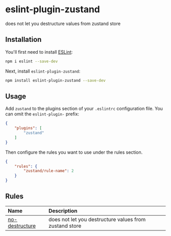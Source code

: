 # eslint-plugin-zustand

does not let you destructure values from zustand store

## Installation

You'll first need to install [ESLint](https://eslint.org/):

```sh
npm i eslint --save-dev
```

Next, install `eslint-plugin-zustand`:

```sh
npm install eslint-plugin-zustand --save-dev
```

## Usage

Add `zustand` to the plugins section of your `.eslintrc` configuration file. You can omit the `eslint-plugin-` prefix:

```json
{
    "plugins": [
        "zustand"
    ]
}
```


Then configure the rules you want to use under the rules section.

```json
{
    "rules": {
        "zustand/rule-name": 2
    }
}
```

## Rules
<!-- begin auto-generated rules list -->

| Name                                           | Description                                            |
| :--------------------------------------------- | :----------------------------------------------------- |
| [no-destructure](docs/rules/no-destructure.md) | does not let you destructure values from zustand store |

<!-- end auto-generated rules list -->


